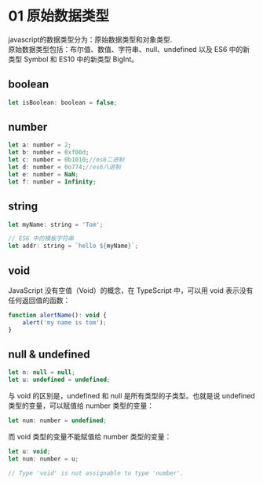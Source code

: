 # 01 原始数据类型

javascript的数据类型分为：原始数据类型和对象类型.
<br>
原始数据类型包括：布尔值、数值、字符串、null、undefined 以及 ES6 中的新类型 Symbol 和 ES10 中的新类型 BigInt。

## boolean
```js
let isBoolean: boolean = false;
```
## number
```js
let a: number = 2;
let b: number = 0xf00d;
let c: number = 0b1010;//es6二进制
let d: number = 0o774;//es6八进制
let e: number = NaN;
let f: number = Infinity;
```
## string
```js
let myName: string = 'Tom';

// ES6 中的模板字符串
let addr: string = `hello ${myName}`;
```
## void
JavaScript 没有空值（Void）的概念，在 TypeScript 中，可以用 void 表示没有任何返回值的函数：
```js
function alertName(): void {
    alert('my name is tom');
}
```

## null & undefined
```js
let n: null = null;
let u: undefined = undefined;
```
与 void 的区别是，undefined 和 null 是所有类型的子类型。也就是说 undefined 类型的变量，可以赋值给 number 类型的变量：
```js
let num: number = undefined;
```
而 void 类型的变量不能赋值给 number 类型的变量：
```js
let u: void;
let num: number = u;

// Type 'void' is not assignable to type 'number'.
```